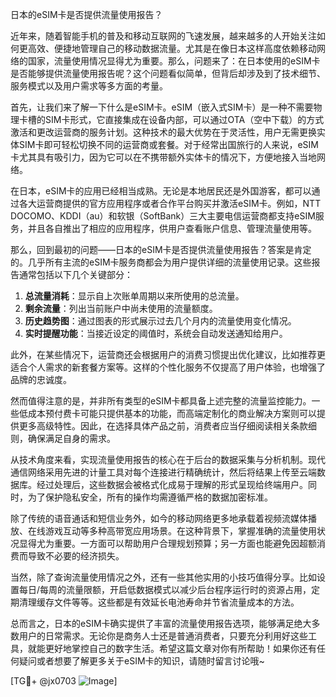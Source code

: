 日本的eSIM卡是否提供流量使用报告？

近年来，随着智能手机的普及和移动互联网的飞速发展，越来越多的人开始关注如何更高效、便捷地管理自己的移动数据流量。尤其是在像日本这样高度依赖移动网络的国家，流量使用情况显得尤为重要。那么，问题来了：在日本使用的eSIM卡是否能够提供流量使用报告呢？这个问题看似简单，但背后却涉及到了技术细节、服务模式以及用户需求等多方面的考量。

首先，让我们来了解一下什么是eSIM卡。eSIM（嵌入式SIM卡）是一种不需要物理卡槽的SIM卡形式，它直接集成在设备内部，可以通过OTA（空中下载）的方式激活和更改运营商的服务计划。这种技术的最大优势在于灵活性，用户无需更换实体SIM卡即可轻松切换不同的运营商或套餐。对于经常出国旅行的人来说，eSIM卡尤其具有吸引力，因为它可以在不携带额外实体卡的情况下，方便地接入当地网络。

在日本，eSIM卡的应用已经相当成熟。无论是本地居民还是外国游客，都可以通过各大运营商提供的官方应用程序或者合作平台购买并激活eSIM卡。例如，NTT DOCOMO、KDDI（au）和软银（SoftBank）三大主要电信运营商都支持eSIM服务，并且各自推出了相应的应用程序，供用户查看账户信息、管理流量使用等。

那么，回到最初的问题——日本的eSIM卡是否提供流量使用报告？答案是肯定的。几乎所有主流的eSIM卡服务商都会为用户提供详细的流量使用记录。这些报告通常包括以下几个关键部分：

1. **总流量消耗**：显示自上次账单周期以来所使用的总流量。
2. **剩余流量**：列出当前账户中尚未使用的流量额度。
3. **历史趋势图**：通过图表的形式展示过去几个月内的流量使用变化情况。
4. **实时提醒功能**：当接近设定的阈值时，系统会自动发送通知给用户。

此外，在某些情况下，运营商还会根据用户的消费习惯提出优化建议，比如推荐更适合个人需求的新套餐方案等。这样的个性化服务不仅提高了用户体验，也增强了品牌的忠诚度。

然而值得注意的是，并非所有类型的eSIM卡都具备上述完整的流量监控能力。一些低成本预付费卡可能只提供基本的功能，而高端定制化的商业解决方案则可以提供更多高级特性。因此，在选择具体产品之前，消费者应当仔细阅读相关条款细则，确保满足自身的需求。

从技术角度来看，实现流量使用报告的核心在于后台的数据采集与分析机制。现代通信网络采用先进的计量工具对每个连接进行精确统计，然后将结果上传至云端数据库。经过处理后，这些数据会被格式化成易于理解的形式呈现给终端用户。同时，为了保护隐私安全，所有的操作均需遵循严格的数据加密标准。

除了传统的语音通话和短信业务外，如今的移动网络更多地承载着视频流媒体播放、在线游戏互动等多种高带宽应用场景。在这种背景下，掌握准确的流量使用状况显得尤为重要。一方面可以帮助用户合理规划预算；另一方面也能避免因超额消费而导致不必要的经济损失。

当然，除了查询流量使用情况之外，还有一些其他实用的小技巧值得分享。比如设置每日/每周的流量限额，开启低数据模式以减少后台程序运行时的资源占用，定期清理缓存文件等等。这些都是有效延长电池寿命并节省流量成本的方法。

总而言之，日本的eSIM卡确实提供了丰富的流量使用报告选项，能够满足绝大多数用户的日常需求。无论你是商务人士还是普通消费者，只要充分利用好这些工具，就能更好地掌控自己的数字生活。希望这篇文章对你有所帮助！如果你还有任何疑问或者想要了解更多关于eSIM卡的知识，请随时留言讨论哦~

[TG💪+ @jx0703 ![Image](https://github.com/user-attachments/assets/dbca1d08-cadb-493c-b0ec-ad6f7a83f270)]